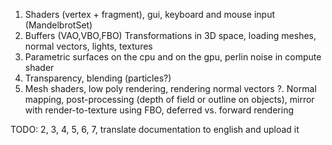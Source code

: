 1.  Shaders (vertex + fragment), gui, keyboard and mouse input (MandelbrotSet)
2.  Buffers (VAO,VBO,FBO) Transformations in 3D space, loading meshes, normal vectors, lights, textures
3.	Parametric surfaces on the cpu and on the gpu, perlin noise in compute shader
4.  Transparency, blending (particles?)
5.  Mesh shaders, low poly rendering, rendering normal vectors
?.  Normal mapping, post-processing (depth of field or outline on objects), mirror with render-to-texture using FBO, deferred vs. forward rendering

TODO: 2, 3, 4, 5, 6, 7, translate documentation to english and upload it

